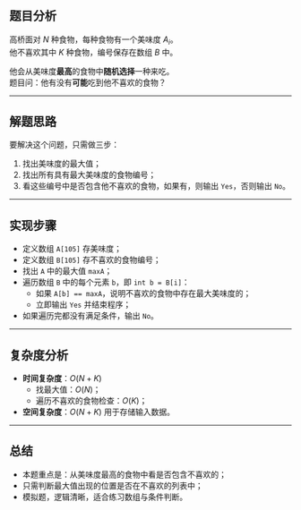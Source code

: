

## 题目分析

高桥面对 $N$ 种食物，每种食物有一个美味度 $A_i$。  
他不喜欢其中 $K$ 种食物，编号保存在数组 $B$ 中。

他会从美味度**最高**的食物中**随机选择**一种来吃。  
题目问：他有没有**可能**吃到他不喜欢的食物？

---

## 解题思路

要解决这个问题，只需做三步：

1. 找出美味度的最大值；
2. 找出所有具有最大美味度的食物编号；
3. 看这些编号中是否包含他不喜欢的食物，如果有，则输出 `Yes`，否则输出 `No`。

---



## 实现步骤

- 定义数组 `A[105]` 存美味度；
- 定义数组 `B[105]` 存不喜欢的食物编号；
- 找出 `A` 中的最大值 `maxA`；
- 遍历数组 `B` 中的每个元素 `b`，即 `int b = B[i]`：
     - 如果 `A[b] == maxA`，说明不喜欢的食物中存在最大美味度的；
     - 立即输出 `Yes` 并结束程序；
- 如果遍历完都没有满足条件，输出 `No`。

---

## 复杂度分析

- **时间复杂度**：$O(N + K)$
  - 找最大值：$O(N)$；
  - 遍历不喜欢的食物检查：$O(K)$；
- **空间复杂度**：$O(N + K)$ 用于存储输入数据。

---

## 总结

- 本题重点是：从美味度最高的食物中看是否包含不喜欢的；
- 只需判断最大值出现的位置是否在不喜欢的列表中；
- 模拟题，逻辑清晰，适合练习数组与条件判断。
